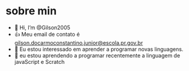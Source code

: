 # sobre min
- 👋 Hi, I’m @Gilson2005
- :+1: Meu email de contato é gilson.docarmoconstantino.junior@escola.pr.gov.br
- 👀 Eu estou interessado em aprender a programar novas linguagens.
- 🌱 eu estou aprendendo a programar recentemente a linguagem de javaScript e Scratch

